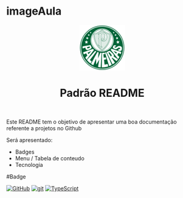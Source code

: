 # imageAula

<p width="100%" align="center">
  <img src="/image/melhorFotoDoMundo.png" width="120dp"></img>  
</p>

<h1 align="center">Padrão README</h1>
<br>
<p>Este README tem o objetivo de apresentar uma boa documentação referente a projetos no Github</p>

Será apresentado:

- Badges
- Menu / Tabela de conteudo
- Tecnologia

#Badge

[![GitHub](https://img.shields.io/badge/--181717?logo=github&logoColor=ffffff)](https://github.com/)
[![git](https://img.shields.io/badge/--F05032?logo=git&logoColor=ffffff)](http://git-scm.com/)
[![TypeScript](https://img.shields.io/badge/--3178C6?logo=typescript&logoColor=ffffff)](https://www.typescriptlang.org/)
